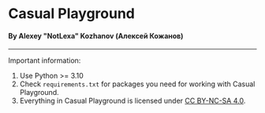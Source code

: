 # Casual Playground
#### By Alexey "NotLexa" Kozhanov (Алексей Кожанов)
___
Important information:
1. Use Python >= 3.10
2. Check `requirements.txt` for packages you need for working with
   Casual Playground.
3. Everything in Casual Playground is licensed under
   [CC BY-NC-SA 4.0](https://creativecommons.org/licenses/by-nc-sa/4.0/).